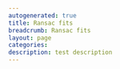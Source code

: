 ```yaml
---
autogenerated: true
title: Ransac fits
breadcrumb: Ransac fits
layout: page
categories: 
description: test description
---
```


